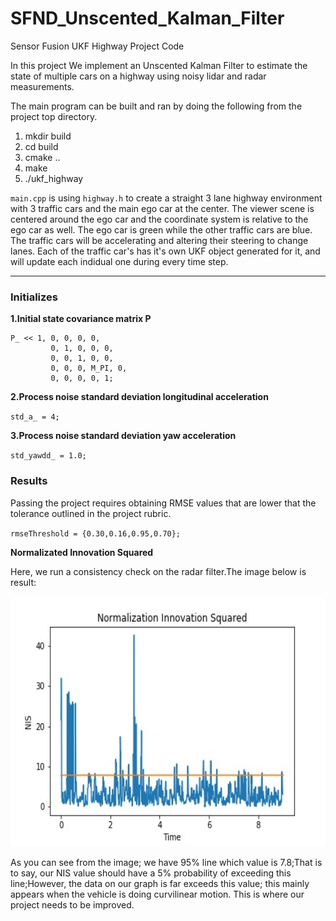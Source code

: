 
# SFND_Unscented_Kalman_Filter


Sensor Fusion UKF Highway Project Code  


In this project We implement an Unscented Kalman Filter to estimate the state of multiple cars on a highway using noisy lidar and radar measurements. 

The main program can be built and ran by doing the following from the project top directory.

1. mkdir build
2. cd build
3. cmake ..
4. make
5. ./ukf_highway

`main.cpp` is using `highway.h` to create a straight 3 lane highway environment with 3 traffic cars and the main ego car at the center. 
The viewer scene is centered around the ego car and the coordinate system is relative to the ego car as well. The ego car is green while the 
other traffic cars are blue. The traffic cars will be accelerating and altering their steering to change lanes. Each of the traffic car's has
it's own UKF object generated for it, and will update each indidual one during every time step. 

---

### Initializes


**1.Initial state covariance matrix P**

```
P_ << 1, 0, 0, 0, 0,
         0, 1, 0, 0, 0,
         0, 0, 1, 0, 0,
         0, 0, 0, M_PI, 0,
         0, 0, 0, 0, 1;
```

**2.Process noise standard deviation longitudinal acceleration**  

`std_a_ = 4;`  

**3.Process noise standard deviation yaw acceleration**

`std_yawdd_ = 1.0;`  


### Results

Passing the project requires obtaining RMSE values that are lower that the tolerance outlined in the project rubric. 

`rmseThreshold = {0.30,0.16,0.95,0.70};`

**Normalizated Innovation Squared**

Here, we run a consistency check on the radar filter.The image below is result:

<img src="result/NIS10.jpg" width="700" height="400" />

As you can see from the image; we have 95% line which value is 7.8;That is to say, our NIS value should have a 5% probability of exceeding this line;However, the data on our graph is far exceeds this value; this mainly appears when the vehicle is doing curvilinear motion. This is where our project needs to be improved.


